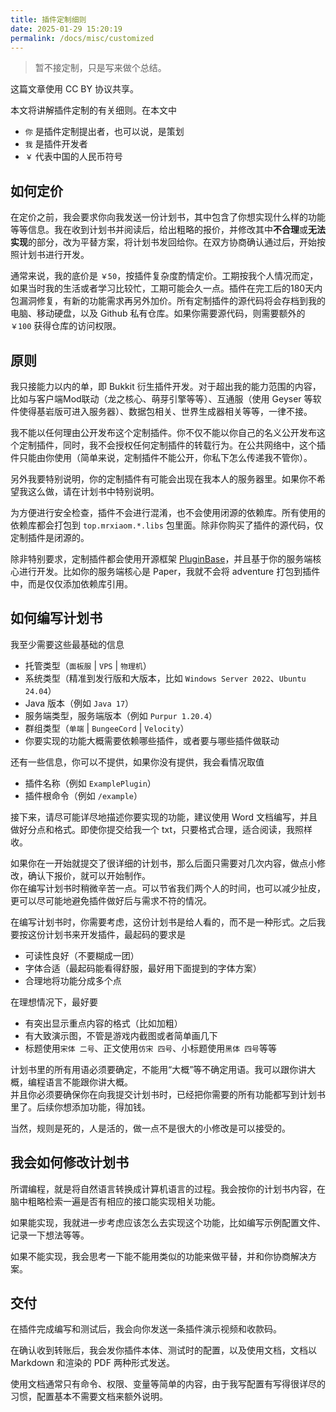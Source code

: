 ```yaml
---
title: 插件定制细则
date: 2025-01-29 15:20:19
permalink: /docs/misc/customized
---
```


> 暂不接定制，只是写来做个总结。

这篇文章使用 CC BY 协议共享。

本文将讲解插件定制的有关细则。在本文中
+ `你` 是插件定制提出者，也可以说，是策划
+ `我` 是插件开发者
+ `￥` 代表中国的人民币符号

## 如何定价

在定价之前，我会要求你向我发送一份计划书，其中包含了你想实现什么样的功能等等信息。我在收到计划书并阅读后，给出粗略的报价，并修改其中**不合理**或**无法实现**的部分，改为平替方案，将计划书发回给你。在双方协商确认通过后，开始按照计划书进行开发。

通常来说，我的底价是 `￥50`，按插件复杂度酌情定价。工期按我个人情况而定，如果当时我的生活或者学习比较忙，工期可能会久一点。插件在完工后的180天内包漏洞修复，有新的功能需求再另外加价。所有定制插件的源代码将会存档到我的电脑、移动硬盘，以及 Github 私有仓库。如果你需要源代码，则需要额外的 `￥100` 获得仓库的访问权限。

## 原则

我只接能力以内的单，即 Bukkit 衍生插件开发。对于超出我的能力范围的内容，比如与客户端Mod联动（龙之核心、萌芽引擎等等）、互通服（使用 Geyser 等软件使得基岩版可进入服务器）、数据包相关、世界生成器相关等等，一律不接。

我不能以任何理由公开发布这个定制插件。你不仅不能以你自己的名义公开发布这个定制插件，同时，我不会授权任何定制插件的转载行为。在公共网络中，这个插件只能由你使用（简单来说，定制插件不能公开，你私下怎么传递我不管你）。

另外我要特别说明，你的定制插件有可能会出现在我本人的服务器里。如果你不希望我这么做，请在计划书中特别说明。

为方便进行安全检查，插件不会进行混淆，也不会使用闭源的依赖库。所有使用的依赖库都会打包到 `top.mrxiaom.*.libs` 包里面。除非你购买了插件的源代码，仅定制插件是闭源的。

除非特别要求，定制插件都会使用开源框架 [PluginBase](https://github.com/MrXiaoM/PluginBase)，并且基于你的服务端核心进行开发。比如你的服务端核心是 Paper，我就不会将 adventure 打包到插件中，而是仅仅添加依赖库引用。

## 如何编写计划书

我至少需要这些最基础的信息
+ 托管类型（`面板服` | `VPS` | `物理机`）
+ 系统类型（精准到发行版和大版本，比如 `Windows Server 2022`、`Ubuntu 24.04`）
+ Java 版本（例如 `Java 17`）
+ 服务端类型，服务端版本（例如 `Purpur 1.20.4`）
+ 群组类型（`单端` | `BungeeCord` | `Velocity`）
+ 你要实现的功能大概需要依赖哪些插件，或者要与哪些插件做联动

还有一些信息，你可以不提供，如果你没有提供，我会看情况取值
+ 插件名称（例如 `ExamplePlugin`）
+ 插件根命令（例如 `/example`）

接下来，请尽可能详尽地描述你要实现的功能，建议使用 Word 文档编写，并且做好分点和格式。即使你提交给我一个 txt，只要格式合理，适合阅读，我照样收。

如果你在一开始就提交了很详细的计划书，那么后面只需要对几次内容，做点小修改，确认下报价，就可以开始制作。  
你在编写计划书时稍微辛苦一点。可以节省我们两个人的时间，也可以减少扯皮，更可以尽可能地避免插件做好后与需求不符的情况。

在编写计划书时，你需要考虑，这份计划书是给人看的，而不是一种形式。之后我要按这份计划书来开发插件，最起码的要求是
+ 可读性良好（不要糊成一团）
+ 字体合适（最起码能看得舒服，最好用下面提到的字体方案）
+ 合理地将功能分成多个点

在理想情况下，最好要
+ 有突出显示重点内容的格式（比如加粗）
+ 有大致演示图，不管是游戏内截图或者简单画几下
+ 标题使用`宋体 二号`、正文使用`仿宋 四号`、小标题使用`黑体 四号`等等

计划书里的所有用语必须要确定，不能用“大概”等不确定用语。我可以跟你讲大概，编程语言不能跟你讲大概。  
并且你必须要确保你在向我提交计划书时，已经把你需要的所有功能都写到计划书里了。后续你想添加功能，得加钱。

当然，规则是死的，人是活的，做一点不是很大的小修改是可以接受的。

## 我会如何修改计划书

所谓编程，就是将自然语言转换成计算机语言的过程。我会按你的计划书内容，在脑中粗略检索一遍是否有相应的接口能实现相关功能。

如果能实现，我就进一步考虑应该怎么去实现这个功能，比如编写示例配置文件、记录一下想法等等。

如果不能实现，我会思考一下能不能用类似的功能来做平替，并和你协商解决方案。

## 交付

在插件完成编写和测试后，我会向你发送一条插件演示视频和收款码。

在确认收到转账后，我会发你插件本体、测试时的配置，以及使用文档，文档以 Markdown 和渲染的 PDF 两种形式发送。

使用文档通常只有命令、权限、变量等简单的内容，由于我写配置有写得很详尽的习惯，配置基本不需要文档来额外说明。

